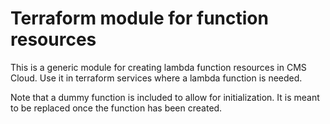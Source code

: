 # Terraform module for function resources

This is a generic module for creating lambda function resources in CMS Cloud. Use it in terraform services where a lambda function is needed.

Note that a dummy function is included to allow for initialization. It is meant to be replaced once the function has been created.
